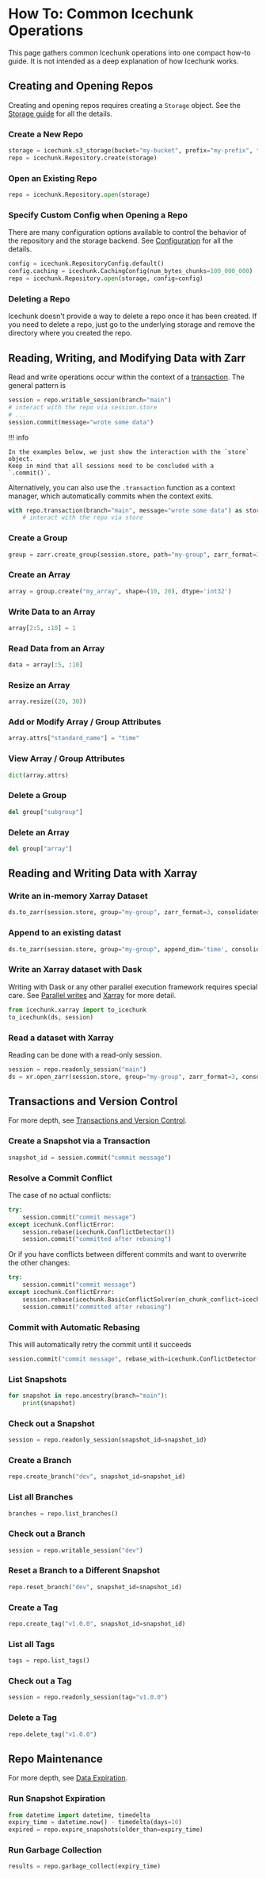# How To: Common Icechunk Operations

This page gathers common Icechunk operations into one compact how-to guide.
It is not intended as a deep explanation of how Icechunk works.

## Creating and Opening Repos

Creating and opening repos requires creating a `Storage` object.
See the [Storage guide](./storage.md) for all the details.

### Create a New Repo

```python
storage = icechunk.s3_storage(bucket="my-bucket", prefix="my-prefix", from_env=True)
repo = icechunk.Repository.create(storage)
```

### Open an Existing Repo

```python
repo = icechunk.Repository.open(storage)
```

### Specify Custom Config when Opening a Repo

There are many configuration options available to control the behavior of the repository and the storage backend.
See [Configuration](./configuration.md) for all the details.

```python
config = icechunk.RepositoryConfig.default()
config.caching = icechunk.CachingConfig(num_bytes_chunks=100_000_000)
repo = icechunk.Repository.open(storage, config=config)
```

### Deleting a Repo

Icechunk doesn't provide a way to delete a repo once it has been created.
If you need to delete a repo, just go to the underlying storage and remove the directory where you created the repo.

## Reading, Writing, and Modifying Data with Zarr

Read and write operations occur within the context of a [transaction](./version-control.md).
The general pattern is

```python
session = repo.writable_session(branch="main")
# interact with the repo via session.store
# ...
session.commit(message="wrote some data")
```


!!! info

    In the examples below, we just show the interaction with the `store` object.
    Keep in mind that all sessions need to be concluded with a `.commit()`.

Alternatively, you can also use the `.transaction` function as a context manager,
which automatically commits when the context exits.

```python
with repo.transaction(branch="main", message="wrote some data") as store:
    # interact with the repo via store
```


### Create a Group

```python
group = zarr.create_group(session.store, path="my-group", zarr_format=3)
```

### Create an Array

```python
array = group.create("my_array", shape=(10, 20), dtype='int32')
```

### Write Data to an Array

```python
array[2:5, :10] = 1
```

### Read Data from an Array

```python
data = array[:5, :10]
```

### Resize an Array

```python
array.resize((20, 30))
```

### Add or Modify Array / Group Attributes

```python
array.attrs["standard_name"] = "time"
```

### View Array / Group Attributes

```python
dict(array.attrs)
```

### Delete a Group

```python
del group["subgroup"]
```

### Delete an Array

```python
del group["array"]
```

## Reading and Writing Data with Xarray

### Write an in-memory Xarray Dataset

```python
ds.to_zarr(session.store, group="my-group", zarr_format=3, consolidated=False)
```


### Append to an existing datast

```python
ds.to_zarr(session.store, group="my-group", append_dim='time', consolidated=False)
```

### Write an Xarray dataset with Dask

Writing with Dask or any other parallel execution framework requires special care.
See [Parallel writes](./parallel.md) and [Xarray](./xarray.md) for more detail.

```python
from icechunk.xarray import to_icechunk
to_icechunk(ds, session)
```


### Read a dataset with Xarray

Reading can be done with a read-only session.

```python
session = repo.readonly_session("main")
ds = xr.open_zarr(session.store, group="my-group", zarr_format=3, consolidated=False)
```

## Transactions and Version Control

For more depth, see [Transactions and Version Control](./version-control.md).

### Create a Snapshot via a Transaction

```python
snapshot_id = session.commit("commit message")
```

### Resolve a Commit Conflict

The case of no actual conflicts:

```python
try:
    session.commit("commit message")
except icechunk.ConflictError:
    session.rebase(icechunk.ConflictDetector())
    session.commit("committed after rebasing")
```

Or if you have conflicts between different commits and want to overwrite the other changes:

```python
try:
    session.commit("commit message")
except icechunk.ConflictError:
    session.rebase(icechunk.BasicConflictSolver(on_chunk_conflict=icechunk.VersionSelection.UseOurs))
    session.commit("committed after rebasing")
```

### Commit with Automatic Rebasing

This will automatically retry the commit until it succeeds

```python
session.commit("commit message", rebase_with=icechunk.ConflictDetector())
```

### List Snapshots

```python
for snapshot in repo.ancestry(branch="main"):
    print(snapshot)
```

### Check out a Snapshot

```python
session = repo.readonly_session(snapshot_id=snapshot_id)
```

### Create a Branch

```python
repo.create_branch("dev", snapshot_id=snapshot_id)
```

### List all Branches

```python
branches = repo.list_branches()
```

### Check out a Branch

```python
session = repo.writable_session("dev")
```

### Reset a Branch to a Different Snapshot

```python
repo.reset_branch("dev", snapshot_id=snapshot_id)
```

### Create a Tag

```python
repo.create_tag("v1.0.0", snapshot_id=snapshot_id)
```

### List all Tags

```python
tags = repo.list_tags()
```

### Check out a Tag

```python
session = repo.readonly_session(tag="v1.0.0")
```

### Delete a Tag

```python
repo.delete_tag("v1.0.0")
```

## Repo Maintenance

For more depth, see [Data Expiration](./expiration.md).

### Run Snapshot Expiration

```python
from datetime import datetime, timedelta
expiry_time = datetime.now() - timedelta(days=10)
expired = repo.expire_snapshots(older_than=expiry_time)
```

### Run Garbage Collection

```python
results = repo.garbage_collect(expiry_time)
```
